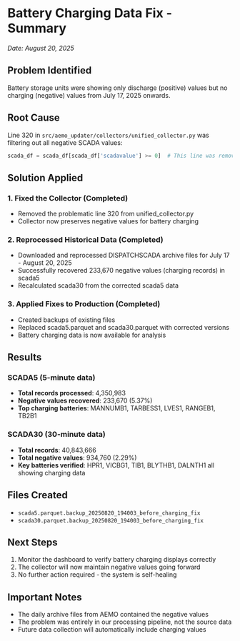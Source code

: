 # Battery Charging Data Fix - Summary
*Date: August 20, 2025*

## Problem Identified
Battery storage units were showing only discharge (positive) values but no charging (negative) values from July 17, 2025 onwards.

## Root Cause
Line 320 in `src/aemo_updater/collectors/unified_collector.py` was filtering out all negative SCADA values:
```python
scada_df = scada_df[scada_df['scadavalue'] >= 0]  # This line was removing charging data
```

## Solution Applied

### 1. Fixed the Collector (Completed)
- Removed the problematic line 320 from unified_collector.py
- Collector now preserves negative values for battery charging

### 2. Reprocessed Historical Data (Completed)
- Downloaded and reprocessed DISPATCHSCADA archive files for July 17 - August 20, 2025
- Successfully recovered 233,670 negative values (charging records) in scada5
- Recalculated scada30 from the corrected scada5 data

### 3. Applied Fixes to Production (Completed)
- Created backups of existing files
- Replaced scada5.parquet and scada30.parquet with corrected versions
- Battery charging data is now available for analysis

## Results

### SCADA5 (5-minute data)
- **Total records processed**: 4,350,983
- **Negative values recovered**: 233,670 (5.37%)
- **Top charging batteries**: MANNUMB1, TARBESS1, LVES1, RANGEB1, TB2B1

### SCADA30 (30-minute data)
- **Total records**: 40,843,666
- **Total negative values**: 934,760 (2.29%)
- **Key batteries verified**: HPR1, VICBG1, TIB1, BLYTHB1, DALNTH1 all showing charging data

## Files Created
- `scada5.parquet.backup_20250820_194003_before_charging_fix`
- `scada30.parquet.backup_20250820_194003_before_charging_fix`

## Next Steps
1. Monitor the dashboard to verify battery charging displays correctly
2. The collector will now maintain negative values going forward
3. No further action required - the system is self-healing

## Important Notes
- The daily archive files from AEMO contained the negative values
- The problem was entirely in our processing pipeline, not the source data
- Future data collection will automatically include charging values